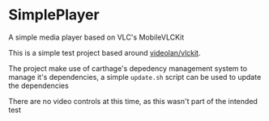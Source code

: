 # SimplePlayer

A simple media player based on VLC's MobileVLCKit

This is a simple test project based around [videolan/vlckit](https://github.com/videolan/vlckit).

The project make use of carthage's depedency management system to manage it's dependencies, a simple `update.sh` script can be used to update the dependencies

There are no video controls at this time, as this wasn't part of the intended test

